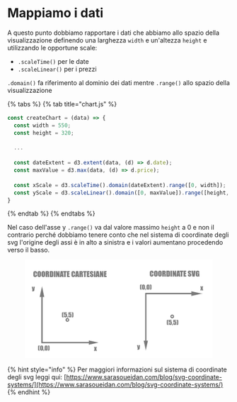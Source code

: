 # Mappiamo i dati

A questo punto dobbiamo rapportare i dati che abbiamo allo spazio della visualizzazione definendo una larghezza `width` e un'altezza `height` e utilizzando le opportune scale:

* `.scaleTime()` per le date
* `.scaleLinear()` per i prezzi

`.domain()` fa riferimento al dominio dei dati mentre `.range()` allo spazio della visualizzazione

{% tabs %}
{% tab title="chart.js" %}
```javascript
const createChart = (data) => {
  const width = 550;
  const height = 320;
  
  ...
  
  const dateExtent = d3.extent(data, (d) => d.date);
  const maxValue = d3.max(data, (d) => d.price);

  const xScale = d3.scaleTime().domain(dateExtent).range([0, width]);
  const yScale = d3.scaleLinear().domain([0, maxValue]).range([height, 0]);
}
```
{% endtab %}
{% endtabs %}

Nel caso dell'asse y `.range()` va dal valore massimo `height` a 0 e non il contrario perché dobbiamo tenere conto che nel sistema di coordinate degli svg l'origine degli assi è in alto a sinistra e i valori aumentano procedendo verso il basso.

<figure><img src="../../.gitbook/assets/coordinate-svg.png" alt=""><figcaption></figcaption></figure>

{% hint style="info" %}
Per maggiori informazioni sul sistema di coordinate degli svg leggi qui: [https://www.sarasoueidan.com/blog/svg-coordinate-systems/](https://www.sarasoueidan.com/blog/svg-coordinate-systems/)
{% endhint %}
